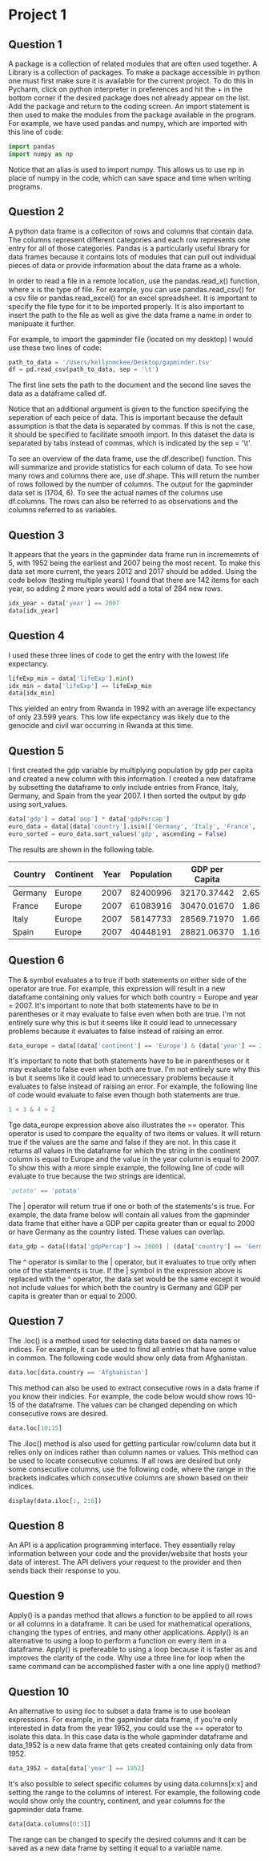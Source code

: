 # Project 1

## Question 1

A package is a collection of related modules that are often used together. A Library is a collection of packages. To make a package accessible in python one must first make sure it is available for the current project. To do this in Pycharm, click on python interpreter in preferences and hit the + in the bottom corner if the desired package does not already appear on the list. Add the package and return to the coding screen. An import statement is then used to make the modules from the package available in the program. For example, we have used pandas and numpy, which are imported with this line of code:

```python
import pandas
import numpy as np
```

Notice that an alias is used to import numpy. This allows us to use np in place of numpy in the code, which can save space and time when writing programs. 

## Question 2 

A python data frame is a colleciton of rows and columns that contain data. The columns represent different categories and each row represents one entry for all of those categories. Pandas is a particularly useful library for data frames because it contains lots of modules that can pull out individual pieces of data or provide information about the data frame as a whole. 

In order to read a file in a remote location, use the pandas.read_x() function, where x is the type of file. For example, you can use pandas.read_csv() for a csv file or pandas.read_excel() for an excel spreadsheet. It is important to specify the file type for it to be imported properly. It is also important to insert the path to the file as well as give the data frame a name in order to manipuate it further. 

For example, to import the gapminder file (located on my desktop) I would use these two lines of code:

``` python
path_to_data = '/Users/kellynmckee/Desktop/gapminder.tsv'
df = pd.read_csv(path_to_data, sep = '\t')
```
The first line sets the path to the document and the second line saves the data as a dataframe called df.

Notice that an additional argument is given to the function specifying the seperation of each peice of data. This is important because the default assumption is that the data is separated by commas. If this is not the case, it should be specified to facilitate smooth import. In this dataset the data is separated by tabs instead of commas, which is indicated by the sep = '\t'.

To see an overview of the data frame, use the df.describe() function. This will summarize and provide statistics for each column of data. To see how many rows and columns there are, use df.shape. This will return the number of rows followed by the number of columns. The output for the gapminder data set is (1704, 6). To see the actual names of the columns use df.columns. The rows can also be referred to as observations and the columns referred to as variables.

## Question 3

It appears that the years in the gapminder data frame run in incrememnts of 5, with 1952 being the earliest and 2007 being the most recent. To make this data set more current, the years 2012 and 2017 should be added. Using the code below (testing multiple years) I found that there are 142 items for each year, so adding 2 more years would add a total of 284 new rows.

```python
idx_year = data['year'] == 2007
data[idx_year]
```

## Question 4

I used these three lines of code to get the entry with the lowest life expectancy.

```python
lifeExp_min = data['lifeExp'].min()
idx_min = data['lifeExp'] == lifeExp_min
data[idx_min]
```
This yielded an entry from Rwanda in 1992 with an average life expectancy of only 23.599 years. This low life expectancy was likely due to the genocide and civil war occurring in Rwanda at this time.

## Question 5

I first created the gdp variable by multiplying population by gdp per capita and created a new column with this information. I created a new dataframe by subsetting the dataframe to only include entries from France, Italy, Germany, and Spain from the year 2007. I then sorted the output by gdp using sort_values.

```python
data['gdp'] = data['pop'] * data['gdpPercap']
euro_data = data[(data['country'].isin(['Germany', 'Italy', 'France', 'Spain'])) & (data['year'] == 2007)]
euro_sorted = euro_data.sort_values('gdp', ascending = False)
```
The results are shown in the following table. 

| Country | Continent | Year | Population | GDP per Capita | GDP          |  
| ------- | --------- | ---- | ---------- | -------------- | ------------ |
| Germany | Europe    | 2007 | 82400996   | 32170.37442    | 2.650871e+12 |
| France  | Europe    | 2007 | 61083916   | 30470.01670    | 1.861228e+12 |
| Italy   | Europe    | 2007 | 58147733   | 28569.71970    | 1.661264e+12 |
| Spain   | Europe    | 2007 | 40448191   | 28821.06370    | 1.165760e+12 |

## Question 6

The & symbol evaluates a to true if both statements on either side of the operator are true. For example, this expression will result in a new dataframe containing only values for which both country = Europe and year = 2007. It's important to note that both statements have to be in parentheses or it may evaluate to false even when both are true. I'm not entirely sure why this is but it seems like it could lead to unnecessary problems because it evaluates to false instead of raising an error.

```python
data_europe = data[(data['continent'] == 'Europe') & (data['year'] == 2007)]
```

It's important to note that both statements have to be in parentheses or it may evaluate to false even when both are true. I'm not entirely sure why this is but it seems like it could lead to unnecessary problems because it evaluates to false instead of raising an error. For example, the following line of code would evaluate to false even though both statements are true.

```python
1 < 3 & 4 > 2 
```

Tge data_europe expression above also illustrates the == operator. This operator is used to compare the equality of two items or values. It will return true if the values are the same and false if they are not. In this case it returns all values in the dataframe for which the string in the continent column is equal to Europe and the value in the year column is equal to 2007. To show this with a more simple example, the following line of code will evaluate to true because the two strings are identical.

```python
'potato' == 'potato'
```

The | operator will return true if one or both of the statements's is true. For example, the data frame below will contain all values from the gapminder data frame that either have a GDP per capita greater than or equal to 2000 or have Germany as the country listed. These values can overlap.

```python
data_gdp = data[(data['gdpPercap'] >= 2000) | (data['country'] == 'Germany')]
```
The ^ operator is similar to the | operator, but it evaluates to true only when one of the statements is true. If the | symbol in the expression above is replaced with the ^ operator, the data set would be the same except it would not include values for which both the country is Germany and GDP per capita is greater than or equal to 2000.


## Question 7

The .loc() is a method used for selecting data based on data names or indices. For example, it can be used to find all entries that have some value in common. The following code would show only data from Afghanistan.

```python
data.loc[data.country == 'Afghanistan']
```

This method can also be used to extract consecutive rows in a data frame if you know their indicies. For example, the code below would show rows 10-15 of the dataframe. The values can be changed depending on which consecutive rows are desired. 

```python
data.loc[10:15]
```

The .iloc() method is also used for getting particular row/column data but it relies only on indices rather than column names or values. This method can be used to locate consecutive columns. If all rows are desired but only some consecutive columns, use the following code, where the range in the brackets indicates which consecutive columns are shown based on their indices.

```python
display(data.iloc[:, 2:6])
```

## Question 8

An API is a application programming interface. They essentially relay information between your code and the provider/website that hosts your data of interest. The API delivers your request to the provider and then sends back their response to you.


## Question 9

Apply() is a pandas method that allows a function to be applied to all rows or all columns in a dataframe. It can be used for mathematical operations, changing the types of entries, and many other applications. Apply() is an alternative to using a loop to perform a function on every item in a dataframe. Apply() is prefereable to using a loop because it is faster as and improves the clarity of the code. Why use a three line for loop when the same command can be accomplished faster with a one line apply() method?

## Question 10

An alternative to using iloc to subset a data frame is to use boolean expressions. For example, in the gapminder data frame, if you're only interested in data from the year 1952, you could use the == operator to isolate this data. In this case data is the whole gapminder dataframe and data_1952 is a new data frame that gets created containing only data from 1952. 

```python
data_1952 = data[data['year'] == 1952]
```

It's also possible to select specific columns by using data.columns[x:x] and setting the range to the columns of interest. For example, the following code would show only the country, continent, and year columns for the gapminder data frame.

```python
data[data.columns[0:3]]
```
The range can be changed to specify the desired columns and it can be saved as a new data frame by setting it equal to a variable name.
